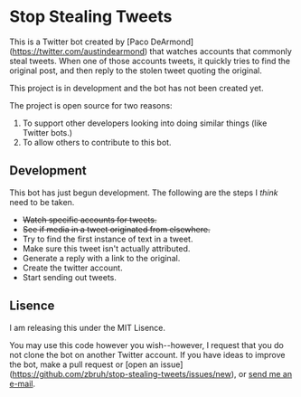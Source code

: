 # Stop Stealing Tweets

This is a Twitter bot created by [Paco DeArmond]
(https://twitter.com/austindearmond) that watches accounts that
commonly steal tweets. When one of those accounts tweets, it quickly tries to
find the original post, and then reply to the stolen tweet quoting the original.

This project is in development and the bot has not been created yet.

The project is open source for two reasons:

1. To support other developers looking into doing similar things (like Twitter 
   bots.)
2. To allow others to contribute to this bot.

## Development

This bot has just begun development. The following are the steps I *think* need
to be taken.

 * ~~Watch specific accounts for tweets.~~
 * ~~See if media in a tweet originated from elsewhere.~~
 * Try to find the first instance of text in a tweet.
 * Make sure this tweet isn't actually attributed.
 * Generate a reply with a link to the original.
 * Create the twitter account.
 * Start sending out tweets.

## Lisence

I am releasing this under the MIT Lisence.

You may use this code however you wish--however, I request that you do not clone
the bot on another Twitter account. If you have ideas to improve the bot, make
a pull request or [open an issue]
(https://github.com/zbruh/stop-stealing-tweets/issues/new), or [send me an 
e-mail](mailto:hello@paco.audio). 